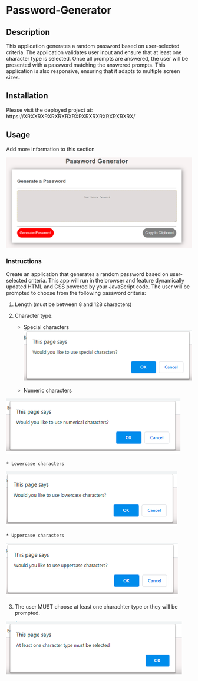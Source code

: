 # Password-Generator

## Description

This application generates a random password based on user-selected criteria.
The application validates user input and ensure that at least one character type is selected.
Once all prompts are answered, the user will be presented with a password matching the answered prompts.
This application is also responsive, ensuring that it adapts to multiple screen sizes.

## Installation

Please visit the deployed project at: https://XRXXRXRXRXRXRXRXRXRXRXRXRXRXRXRX/ 

## Usage
Add more information to this section 

![Image of the App](Assets/Images/ScreenShot1.PNG)

### Instructions

Create an application that generates a random password based on user-selected criteria. This app will run in the browser and feature dynamically updated HTML and CSS powered by your JavaScript code.
The user will be prompted to choose from the following password criteria:
1. Length (must be between 8 and 128 characters)
2. Character type:

    * Special characters
![Image of the Special Character prompt](Assets/Images/SpecialChar.PNG)

    * Numeric characters

![Image of the Number prompt](Assets/Images/Numbers.PNG)

    * Lowercase characters

![Image of the Lowercase prompt](Assets/Images/LowerCase.PNG)

    * Uppercase characters

![Image of the Upper Case prompt](Assets/Images/UpperCase.PNG)

3. The user MUST choose at least one charachter type or they will be prompted.

![Image of the must choose at least one](Assets/Images/MustChooseAtLeast.PNG)
